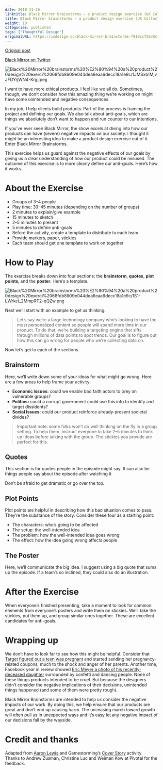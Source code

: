 ```yaml
---
date: 2018-11-26
linktitle: Black Mirror brainstorms — a product design exercise (UX Collective)
title: Black Mirror brainstorms — a product design exercise (UX Collective)
weight: 10
categories: published
tags: ["Thoughtful Design"]
originalURL: https://uxdesign.cc/black-mirror-brainstorms-f919ccf5938c
---
```


[Original post](https://uxdesign.cc/black-mirror-brainstorms-f919ccf5938c)

[Black Mirror on Twitter](http://twitter.com/blackmirror)

![Black%20Mirror%20brainstorms%20%E2%80%94%20a%20product%20design%20exerci%2068fdb8609e044dea8eaa6decc18a1e9c/1JMSxb1MjvJFDYrjWN4-Krg.jpeg](/img/1JMSxb1MjvJFDYrjWN4-Krg.jpeg)

I want to have more ethical products. I feel like we all do. Sometimes, though, we don’t consider how this amazing thing we’re working on might have some unintended and negative consequences.

In my job, I help clients build products. Part of the process is framing the project and defining our goals. We also talk about anti-goals, which are things we absolutely don’t want to happen and run counter to our intentions.

If you’ve ever seen Black Mirror, the show excels at diving into how our products can have (severe) negative impacts on our society. I thought it might be an interesting idea to make a product design exercise out of it. Enter Black Mirror Brainstorms.

This exercise helps us guard against the negative effects of our goals by giving us a clear understanding of how our product could be misused. The outcome of this exercise is to more clearly define our anti-goals. Here’s how it works.

# About the Exercise

- Groups of 3–4 people
- Play time: 30–45 minutes (depending on the number of groups)
- 2 minutes to explain/give example
- 15 minutes to sketch
- 2–5 minutes to present
- 5 minutes to define anti-goals
- Before the activity, create a template to distribute to each team
- Provide markers, paper, stickies
- Each team should get one template to work on together

# How to Play

The exercise breaks down into four sections: the **brainstorm**, **quotes,** **plot points**, and the **poster**. Here’s a template.

![Black%20Mirror%20brainstorms%20%E2%80%94%20a%20product%20design%20exerci%2068fdb8609e044dea8eaa6decc18a1e9c/1S1-LWrkeI_2MmpRT2-qQZw.png](/img/1S1-LWrkeI_2MmpRT2-qQZw.png)

Next we’ll start with an example to get us thinking.

> Let’s say we’re a large technology company who’s looking to have the most personalized content so people will spend more time in our product. To do that, we’re building a targeting engine that sifts through millions of data points to spot trends. Our goal is to figure out how this can go wrong for people who we’re collecting data on.
> 

Now let’s get to each of the sections.

## Brainstorm

Here, we’ll write down some of your ideas for what might go wrong. Here are a few areas to help frame your activity:

- **Economic Issues:** could we enable bad faith actors to prey on vulnerable groups?
- **Politics:** could a corrupt government could use this info to identify and target dissidents?
- **Social Issues:** could our product reinforce already-present societal divides?

> Important note: some folks won’t do well thinking on the fly in a group setting. To help them, instruct everyone to take 2–5 minutes to think up ideas before talking with the group. The stickies you provide are perfect for this.
> 

## Quotes

This section is for quotes people in the episode might say. It can also be things people say about the episode after watching it.

Don’t be afraid to get dramatic or go over the top.

## Plot Points

Plot points are helpful in describing how this bad situation comes to pass. They’re the substance of the story. Consider these four as a starting point:

- The characters: who’s going to be affected
- The setup: the well-intended idea
- The problem: how the well-intended idea goes wrong
- The effect: how the idea going wrong affects people

## The Poster

Here, we’ll communicate the big idea. I suggest using a big quote that sums up the episode. If a team’s so inclined, they could also do an illustration.

# After the Exercise

When everyone’s finished presenting, take a moment to look for common elements from everyone’s posters and write them on stickies. We’ll take the stickies, put them up, and group similar ones together. These are excellent candidates for anti-goals.

# Wrapping up

We don’t have to look far to see how this might be helpful. Consider that [Target figured out a teen was pregnant](https://www.forbes.com/sites/kashmirhill/2012/02/16/how-target-figured-out-a-teen-girl-was-pregnant-before-her-father-did/#7f6150856668) and started sending her pregnancy-related coupons, much to the shock and anger of her parents. Another time, Facebook year in review showed [Eric Meyer a photo of his recently-deceased daughter](http://meyerweb.com/eric/thoughts/2014/12/24/inadvertent-algorithmic-cruelty/) surrounded by confetti and dancing people. None of these things products intended to be cruel. But because the designers didn’t consider the negative implications of their decisions, unintended things happened (and some of them were pretty rough).

Black Mirror Brainstorms are intended to help us consider the negative impacts of our work. By doing this, we help ensure that our products are great and don’t end up causing harm. The unceasing march toward growth will often pull us in unexpected ways and it’s easy let any negative impact of our decisions fall by the wayside.

# Credit and thanks

Adapted from [Aaron Lewis](https://twitter.com/aaronzlewis/status/1063544871472914432) and Gamestorming’s [Cover Story](https://gamestorming.com/cover-story/) activity. Thanks to Andrew Zusman, Christine Luc and Weiman Kow at Pivotal for the feedback.